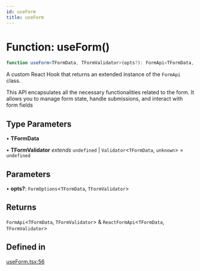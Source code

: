 ```yaml
---
id: useForm
title: useForm
---
```


# Function: useForm()

```ts
function useForm<TFormData, TFormValidator>(opts?): FormApi<TFormData, TFormValidator> & ReactFormApi<TFormData, TFormValidator>
```

A custom React Hook that returns an extended instance of the `FormApi` class.

This API encapsulates all the necessary functionalities related to the form. It allows you to manage form state, handle submissions, and interact with form fields

## Type Parameters

• **TFormData**

• **TFormValidator** *extends* `undefined` \| `Validator`\<`TFormData`, `unknown`\> = `undefined`

## Parameters

• **opts?**: `FormOptions`\<`TFormData`, `TFormValidator`\>

## Returns

`FormApi`\<`TFormData`, `TFormValidator`\> & `ReactFormApi`\<`TFormData`, `TFormValidator`\>

## Defined in

[useForm.tsx:56](https://github.com/TanStack/form/blob/bde3b1cb3de955b47034f0bfaa43dec13c67999a/packages/react-form/src/useForm.tsx#L56)
